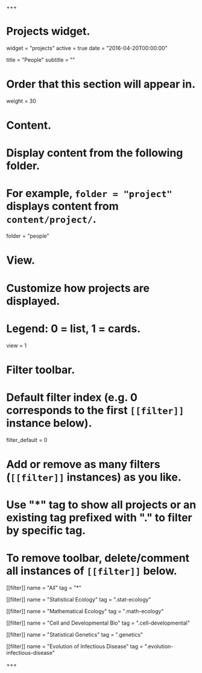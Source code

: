 +++
# Projects widget.
widget = "projects"
active = true
date = "2016-04-20T00:00:00"

title = "People"
subtitle = ""

# Order that this section will appear in.
weight = 30

# Content.
# Display content from the following folder.
# For example, `folder = "project"` displays content from `content/project/`.
folder = "people"

# View.
# Customize how projects are displayed.
# Legend: 0 = list, 1 = cards.
view = 1

# Filter toolbar.

# Default filter index (e.g. 0 corresponds to the first `[[filter]]` instance below).
filter_default = 0

# Add or remove as many filters (`[[filter]]` instances) as you like.
# Use "*" tag to show all projects or an existing tag prefixed with "." to filter by specific tag.
# To remove toolbar, delete/comment all instances of `[[filter]]` below.
[[filter]]
  name = "All"
  tag = "*"

[[filter]]
  name = "Statistical Ecology"
  tag = ".stat-ecology"
  
[[filter]]
  name = "Mathematical Ecology"
  tag = ".math-ecology"

[[filter]]
  name = "Cell and Developmental Bio"
  tag = ".cell-developmental"
  
[[filter]]
  name = "Statistical Genetics"
  tag = ".genetics"
  
[[filter]]
  name = "Evolution of Infectious Disease"
  tag = ".evolution-infectious-disease"

+++

